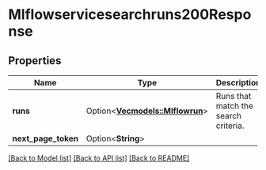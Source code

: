 # Mlflowservicesearchruns200Response

## Properties

Name | Type | Description | Notes
------------ | ------------- | ------------- | -------------
**runs** | Option<[**Vec<models::Mlflowrun>**](mlflowrun.md)> | Runs that match the search criteria. | [optional]
**next_page_token** | Option<**String**> |  | [optional]

[[Back to Model list]](../README.md#documentation-for-models) [[Back to API list]](../README.md#documentation-for-api-endpoints) [[Back to README]](../README.md)


